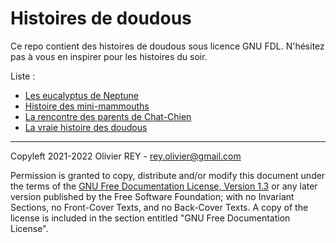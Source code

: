 # Histoires de doudous

Ce repo contient des histoires de doudous sous licence GNU FDL. N'hésitez pas à vous en inspirer pour les histoires du soir.

Liste :

* [Les eucalyptus de Neptune](neptune.md "Neptune")
* [Histoire des mini-mammouths](mini-mammouths.md "Mini-mammouths")
* [La rencontre des parents de Chat-Chien](histoire-chatchien.md "Rencontre des parents de Chat-chien")
* [La vraie histoire des doudous](histoire-doudous.md "La vraie histoire des doudous")

-----

Copyleft 2021-2022 Olivier REY - rey.olivier@gmail.com

Permission is granted to copy, distribute and/or modify this document under the terms of the [GNU Free Documentation License, Version 1.3](LICENSE.md "License") or any later version published by the Free Software Foundation; with no Invariant Sections, no Front-Cover Texts, and no Back-Cover Texts. A copy of the license is included in the section entitled "GNU Free Documentation License".



